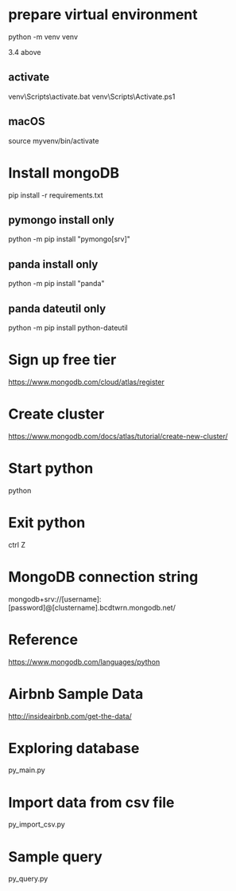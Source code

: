 # prepare virtual environment

python -m venv venv

3.4 above

## activate
venv\Scripts\activate.bat
venv\Scripts\Activate.ps1

## macOS
source myvenv/bin/activate

# Install mongoDB
pip install -r requirements.txt

## pymongo install only
python -m pip install "pymongo[srv]"
## panda install only
python -m pip install "panda" 
## panda dateutil only
python -m pip install python-dateutil

# Sign up free tier
https://www.mongodb.com/cloud/atlas/register

# Create cluster
https://www.mongodb.com/docs/atlas/tutorial/create-new-cluster/

# Start python
python

# Exit python
ctrl Z

# MongoDB connection string

mongodb+srv://[username]:[password]@[clustername].bcdtwrn.mongodb.net/

# Reference

https://www.mongodb.com/languages/python

# Airbnb Sample Data

http://insideairbnb.com/get-the-data/


# Exploring database

py_main.py

# Import data from csv file

py_import_csv.py

# Sample query

py_query.py